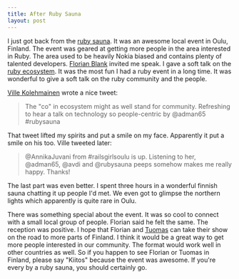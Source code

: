 ```yaml
---
title: After Ruby Sauna
layout: post
---
```


I just got back from the [ruby sauna](http://rubysauna.org). It was an
awesome local event in Oulu, Finland. The event was geared at getting
more people in the area interested in Ruby. The area used to be
heavily Nokia biased and contains plenty of talented developers.
[Florian Blank](http://twitter.com/polarblau) invited me speak.
I gave a soft talk on the [ruby ecosystem](https://speakerdeck.com/ahawkins/ruby-a-wonderfully-diverse-ecosystem).
It was the most fun I had a ruby event in a long time. It was
wonderful to give a soft talk on the ruby community and the people.

[Ville Kolehmainen](http://twitter.com/villek) wrote a nice tweet:

> The "co" in ecosystem might as well stand for community. Refreshing
> to hear a talk on technology so people-centric by @adman65
> \#rubysauna

That tweet lifted my spirits and put a smile on my face. Apparently it
put a smile on his too. Ville tweeted later:

> @AnnikaJuvani from #railsgirlsoulu is up. Listening to her,
> @adman65, @avdi and @rubysauna peeps somehow makes me really happy.
> Thanks!

The last part was even better. I spent three hours in a wonderful
finnish sauna chatting it up people I'd met. We even got to glimpse
the northern lights which apparently is quite rare in Oulu.

There was something special about the event. It was so cool to connect
with a small local group of people. Florian said he felt the same. The
reception was positive. I hope that Florian and
[Tuomas](http://twitter.com/tuomasj) can take their show on the road
to more parts of Finland. I think it would be a great way to get more
people interested in our community. The format would work well in
other countries as well. So if you happen to see Florian or Tuomas in
Finland, please say "Kiitos" because the event was awesome. If you're
every by a ruby sauna, you should certainly go.
